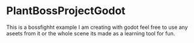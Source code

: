 # PlantBossProjectGodot
This is a bossfighht example I am creating with godot feel free to use any aseets from it or the whole scene its made as a learning tool for fun.
